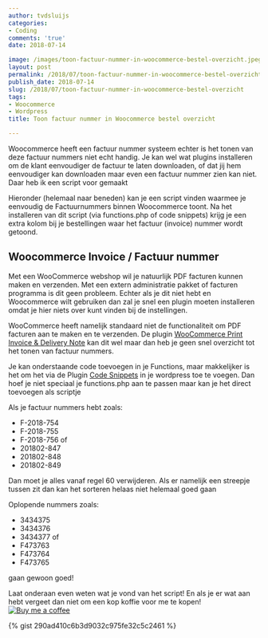 ```yaml
---
author: tvdsluijs
categories:
- Coding
comments: 'true'
date: 2018-07-14

image: /images/toon-factuur-nummer-in-woocommerce-bestel-overzicht.jpeg
layout: post
permalink: /2018/07/toon-factuur-nummer-in-woocommerce-bestel-overzicht
publish_date: 2018-07-14
slug: /2018/07/toon-factuur-nummer-in-woocommerce-bestel-overzicht
tags:
- Woocommerce
- Wordpress
title: Toon factuur nummer in Woocommerce bestel overzicht

---
```

Woocommerce heeft een factuur nummer systeem echter is het tonen van deze factuur nummers niet echt handig. Je kan wel wat plugins installeren om de klant eenvoudiger de factuur te laten downloaden, of dat jij hem eenvoudiger kan downloaden maar even een factuur nummer zien kan niet. Daar heb ik een script voor gemaakt 
<!--more-->

Hieronder (helemaal naar beneden) kan je een script vinden waarmee je eenvoudig de Factuurnummers binnen Woocommerce toont. Na het installeren van dit script (via functions.php of code snippets) krijg je een extra kolom bij je bestellingen waar het factuur (invoice) nummer wordt getoond.

## Woocommerce Invoice / Factuur nummer
Met een WooCommerce webshop wil je natuurlijk PDF facturen kunnen maken en verzenden. Met een extern administratie pakket of facturen programma is dit geen probleem. Echter als je dit niet hebt en Woocommerce wilt gebruiken dan zal je snel een plugin moeten installeren omdat je hier niets over kunt vinden bij de instellingen.

WooCommerce heeft namelijk standaard niet de functionaliteit om PDF facturen aan te maken en te verzenden. De plugin [WooCommerce Print Invoice & Delivery Note](https://nl.wordpress.org/plugins/woocommerce-delivery-notes/) kan dit wel maar dan heb je geen snel overzicht tot het tonen van factuur nummers.

Je kan onderstaande code toevoegen in je Functions, maar makkelijker is het om het via 
de Plugin [Code Snippets](https://wordpress.org/plugins/code-snippets/) in je wordpress
toe te voegen. Dan hoef je niet speciaal je functions.php aan te passen maar kan je het
direct toevoegen als scriptje

Als je  factuur nummers hebt zoals:
* F-2018-754
* F-2018-755
* F-2018-756
of
* 201802-847
* 201802-848
* 201802-849

Dan moet je alles vanaf regel 60 verwijderen. Als er namelijk een streepje tussen zit dan kan het sorteren helaas niet helemaal goed gaan

Oplopende nummers zoals:
* 3434375
* 3434376
* 3434377
of
* F473763
* F473764
* F473765

gaan gewoon goed!

Laat onderaan even weten wat je vond van het script! En als je er wat aan hebt vergeet dan niet om een kop koffie voor me te kopen! [![Buy me a coffee](https://www.buymeacoffee.com/assets/img/custom_images/orange_img.png)](https://www.buymeacoffee.com/itheo)

{% gist 290ad410c6b3d9032c975fe32c5c2461 %}